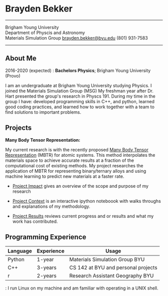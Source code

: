 Brayden Bekker
============

-----------------------------------                ----------------------------
Brigham Young University                                 
Department of Physcis and Astronomy                        
Materials Simulation Group
brayden.bekker@byu.edu
(801) 931-7583
-----------------------------------                ----------------------------

About Me
---------

2016-2020 (expected)
:   **Bachelors Physics**; Brigham Young University (Provo)

I am an undergraduate at Brigham Young University studying Physics. I joined the Materials Simulation Group (MSG) My freshman year after Dr. Hart presented the group's research in Physcs 191. During my time in the group I have: developed programming skills in C++, and python, learned good coding practices, and learned how to work together with a team to find solutions to important problems. 

Projects
----------

**Many Body Tensor Representation:**

My current research is with the recently proposed [Many Body Tensor Representation](https://arxiv.org/abs/1704.06439) (MBTR) for atomic systems. This method interpolates the materials space to achieve accurate results at a fraction of the computational cost of existing methods. My project researches the application of MBTR for representing binary/ternary alloys and using machine learning to predict new materials at a faster rate.

* [Project Impact](https://github.com/braydenbekker/EAM-MBTR/blob/master/README.md) gives an overview of the scope and purpose of my research 

* [Project Context](https://github.com/braydenbekker/EAM-MBTR/blob/master/Context.ipynb) is an interactive ipython noteboook with walks throughs and explanations of my methodology.

* [Project Results](https://github.com/braydenbekker/EAM-MBTR/blob/master/RESULTS.ipynb) reviews current progress and or results and what my work has contributed.

Programming Experience
--------------------

|Language|Experience|Usage                                  |
|--------|----------|---------------------------------------|
|Python  |1-year    |Materials Simulation Group BYU         |
|C++     |3-years   |CS 142 at BYU and personal projects    |
|r       |2-years   |Research Assistant Geography BYU       |

: I run Linux on my machine and am familiar with operating in a UNIX shell.

